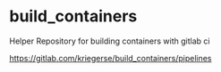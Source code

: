 # build_containers

Helper Repository for building containers with gitlab ci

https://gitlab.com/kriegerse/build_containers/pipelines
